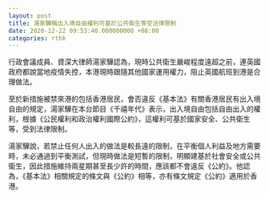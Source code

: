 ```yaml
---
layout: post
title: 湯家驊稱出入境自由權利可基於公共衛生等受法律限制
date: 2020-12-22 09:53:40.000000000 +08:00
categories: rthk
---
```


行政會議成員、資深大律師湯家驊認為，現時公共衛生嚴峻程度遠超之前，連英國政府都說當地疫情失控，本港現時跟隨其他國家運用權力，阻止英國航班到港是合理做法。

至於新措施被禁來港的包括香港居民，會否違反《基本法》有關香港居民有出入境自由的規定，湯家驊在本台節目《千禧年代》表示，出入境自由包括自由出入的權利，根據《公民權利和政治權利國際公約》，這權利可基於國家安全、公共衛生等，受到法律限制。

湯家驊說，若禁止任何人出入的做法是較長遠的限制，在平衡個人利益及地方需要時，未必通過到平衡測試，但現時做法是短暫的限制，明顯建基於社會安全或公共衛生，因此措施維持兩星期甚至長少許的時間，應該都不會違反《公約》。他認為，《基本法》相關規定的條文與《公約》相等，亦有條文規定《公約》適用於香港。
